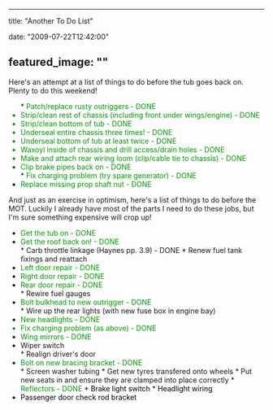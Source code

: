 
---
title: "Another To Do List"

date: "2009-07-22T12:42:00"

featured_image: ""
---


Here's an attempt at a list of things to do before the tub goes back on.  Plenty to do this weekend!
<ul>* <span style="color: rgb(0, 153, 0);">Patch/replace rusty outriggers - DONE</span>
<li style="color: rgb(0, 153, 0);"><span style="color: rgb(0, 153, 0);">Strip/clean rest of chassis (including front under wings/engine) - DONE</span>
</li><li style="color: rgb(0, 153, 0);">Strip/clean bottom of tub - DONE
</li><li style="color: rgb(0, 153, 0);"><span style="color: rgb(0, 153, 0);">Underseal entire chassis three times! - DONE</span>
</li><li style="color: rgb(0, 153, 0);">Underseal bottom of tub at least twice - DONE
</li><li style="color: rgb(0, 153, 0);">Waxoyl inside of chassis and drill access/drain holes - DONE
</li><li style="color: rgb(0, 153, 0);"><span style="color: rgb(0, 153, 0);">Make and attach rear wiring loom (clip/cable tie to chassis) - DONE</span>
</li><li style="color: rgb(0, 102, 0);"><span style="color: rgb(0, 153, 0);">Clip brake pipes back on - DONE</span>
</li>* <span style="color: rgb(0, 153, 0);">Fix charging problem (try spare generator) - DONE</span>
<li><span style="color: rgb(0, 153, 0);"><span style="color: rgb(0, 153, 0);">Replace missing prop shaft nut - DONE</span>
</span></li></ul>And just as an exercise in optimism, here's a list of things to do before the MOT.  Luckily I already have most of the parts I need to do these jobs, but I'm sure something expensive will crop up!<ul><li><span style="color: rgb(0, 153, 0);">Get the tub on - DONE</span>
</li><li><span style="color: rgb(0, 153, 0);">Get the roof back on! - DONE</span>
</li>* Carb throttle linkage (Haynes pp. 3.9) - DONE
* Renew fuel tank fixings and reattach
<li><span style="color: rgb(0, 153, 0);">Left door repair - DONE</span>
</li><li><span style="color: rgb(0, 153, 0);">Right door repair - DONE</span>
</li><li><span style="color: rgb(0, 153, 0);">Rear door repair - DONE</span>
</li>* Rewire fuel gauges
<li><span style="color: rgb(0, 153, 0);">Bolt bulkhead to new outrigger - DONE</span>
</li>* Wire up the rear lights (with new fuse box in engine bay)
<li><span style="color: rgb(0, 153, 0);">New headlights - DONE</span>
</li><li style="color: rgb(0, 153, 0);">Fix charging problem (as above) - DONE
</li><li><span style="color: rgb(0, 153, 0);">Wing mirrors - DONE</span>
</li><li>Wiper switch
</li>* Realign driver's door
<li><span style="color: rgb(0, 153, 0);">Bolt on new bracing bracket - DONE</span>
</li>* Screen washer tubing
* Get new tyres transfered onto wheels
* Put new seats in and ensure they are clamped into place correctly
* <span style="color: rgb(0, 153, 0);">Reflectors - DONE</span>
* <span style="color: rgb(0, 153, 0);"><span style="color: rgb(0, 0, 0);">Brake light switch</span></span>
* <span style="color: rgb(0, 153, 0);"><span style="color: rgb(0, 0, 0);">Headlight wiring</span></span>
<li><span style="color: rgb(0, 153, 0);"><span style="color: rgb(0, 0, 0);">Passenger door check rod bracket
</span></span></li></ul>